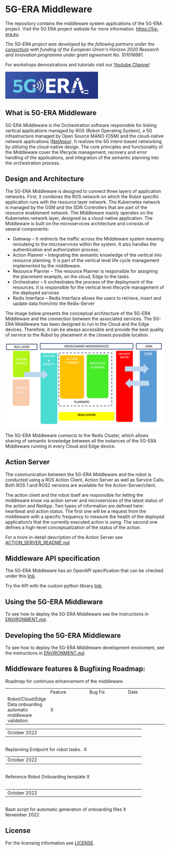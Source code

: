 # 5G-ERA Middleware

The repository contains the middleware system applications of the 5G-ERA project.
Visit the 5G ERA project website for more information.
https://5g-era.eu 

*The 5G-ERA project was developed by the following partners under the [consortium](https://5g-era.eu/consortium/) with funding of the European Union's Horizon 2020 Research and Innovation programme under grant agreement No. 101016681.*

For workshops demostrations and tutorials visit our [Youtube Channel](https://www.youtube.com/channel/UCFn5FI9OYLA9_jTwl2cwdFA/videos )

<p align="left">
  <img src="docs/img/logo.png" alt="Middleware architecture"/>
</p>

## What is 5G-ERA Middleware

5G-ERA Middleware is the Orchestration software responsible for linking vertical applications managed by ROS (Robot Operating System), a 5G infrastructure managed by Open Source MANO (OSM) and the cloud-native network applications ([NetApps](https://github.com/5G-ERA/Reference-NetApp)). It realizes the 5G intent-based networking by utilizing the cloud-native design. The core principles and functionality of the Middleware cover the lifecycle management, recovery and error handling of the applications, and integration of the semantic planning into the orchestration process.

## Design and Architecture

The 5G-ERA Middleware is designed to connect three layers of application networks. First, it combines the ROS network on which the Robot specific application runs with the resource layer network. The Kubernetes network is managed by the OSM and the SDN Controllers that are part of the resource enablement network.
The Middleware mainly operates on the Kubernetes network layer, designed as a cloud-native application. The Middleware is built on the microservices architecture and consists of several components:
*	Gateway – It redirects the traffic across the Middleware system meaning rerouteing to the microservices within the system. It also handles the authentication and authorization process. 
* Action Planner – Integrating the semantic knowledge of the vertical into resource planning. It is part of the vertical level life cycle management implemented by the middleware. 
* Resource Planner – The resource Planner is responsible for assigning the placement example, on the cloud, Edge to the tasks. 
* Orchestrator – It orchestrates the process of the deployment of the resources. It is responsible for the vertical level lifecycle management of the deployed services 
* Redis Interface – Redis Interface allows the users to retrieve, insert and update data from/into the Redis-Server 

The image below presents the conceptual architecture of the 5G-ERA Middleware and the connection between the associated services. The 5G-ERA Middleware has been designed to run in the Cloud and the Edge devices. Therefore, it can be always accessible and provide the best quality of service to the Robot by placement in the closest possible location.
 
<p align="center">
  <img src="docs/img/Middleware_Architecture.png" alt="Middleware architecture"/>
</p>

The 5G-ERA Middleware connects to the Redis Cluster, which allows sharing of semantic knowledge between all the instances of the 5G-ERA Middleware running in every Cloud and Edge device.

## Action Server

The communication between the 5G-ERA Middleware and the robot is conducted using a ROS Action Client, Action Server as well as Service Calls. Both ROS 1 and ROS2 versions are available for the Action-Server/client.

The action client and the robot itself are responsible for letting the middleware know via action server and microservices of the latest status of the action and NetApp. Two types of information are defined here: heartbeat and action status. The first one will be a request from the middleware with a specific frequency to measure the health of the deployed application/s that the currently executed action is using. The second one defines a high-level conceptualization of the status of the action. 

For a more in-detail description of the Action Server see [ACTION_SERVER_README.md](ACTION_SERVER_README.md)

## Middleware API specification

The 5G-ERA Middleware has an OpenAPI specification that can be checked under this [link](https://app.swaggerhub.com/apis/BARTOSZBRTATUS/5-g_era_middleware/0.1).

Try the API with the custom python library [link](https://github.com/5G-ERA/middleware/blob/main/src/Python_Interface_StandAlone/README.md).

## Using the 5G-ERA Middleware

To see how to deploy the 5G-ERA Middleware see the instructions in [ENVIRONMENT.md](ENVIRONMENT.md).

## Developing the 5G-ERA Middleware
To see how to deploy the 5G-ERA Middleware development enviroment, see the instructions in [ENVIRONMENT.md](ENVIRONMENT.md).

## Middleware features & Bugfixing Roadmap:

Roadmap for continuos enhancement of the middleware.

<table style="width: 100%;">
    <tbody>
        <tr>
            <td style="width: 25.0000%;"><br></td>
            <td style="width: 25.0000%;">Feature</td>
            <td style="width: 25.0000%;">Bug Fix</td>
            <td style="width: 25.0000%;">Date</td>
        </tr>
        <tr>
            <td style="width: 25.0000%;">Robot/Cloud/Edge Data onboarding automatic middleware validation.</td>
            <td style="width: 25.0000%;">X</td>
            <td style="width: 25.0000%;"><br></td>
            <table style="width: 100%;">
                    <tbody>
                        <tr>
                            <td style="width: 25.0000%;">October 2022</td>
                        </tr>
                    </tbody>
                </table><br>
            </td>
        </tr>
        <tr>
            <td style="width: 25.0000%;">Replanning Endpoint for robot tasks.&nbsp;</td>
            <td style="width: 25.0000%;">X</td>
            <td style="width: 25.0000%;"><br></td>
            <td style="width: 25.0000%;">
                <table style="width: 100%;">
                    <tbody>
                        <tr>
                            <td style="width: 25.0000%;">October 2022</td>
                        </tr>
                    </tbody>
                </table><br>
            </td>
        </tr>
        <tr>
            <td style="width: 25.0000%;">Reference Robot Onboarding template</td>
            <td style="width: 25.0000%;">X</td>
            <td style="width: 25.0000%;"><br></td>
            <td style="width: 25.0000%;"><br>
                <table style="width: 100%;">
                    <tbody>
                        <tr>
                            <td style="width: 25.0000%;">October 2022</td>
                        </tr>
                    </tbody>
                </table><br>
            </td>
        </tr>
        <tr>
            <td style="width: 25.0000%;">Bash script for automatic generation of onboarding files</td>
            <td style="width: 25.0000%;">X</td>
            <td style="width: 25.0000%;"><br></td>
            <td style="width: 25.0000%;">November 2022</td>
        </tr>
    </tbody>
</table>

## License 
For the licensing information see [LICENSE](LICENSE).
